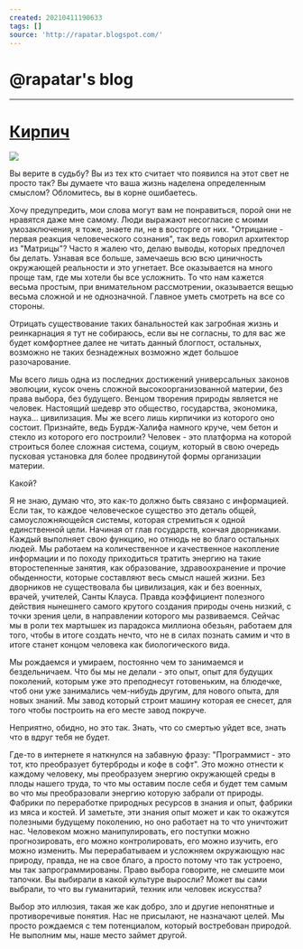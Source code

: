 ```yaml
---
created: 20210411190633
tags: []
source: 'http://rapatar.blogspot.com/'
---
```


# @rapatar's blog

--------------------------------------------------------------------------------

# [Кирпич](http://rapatar.blogspot.com/2013/12/blog-post.html)[](https://www.blogger.com/post-edit.g?blogID=4742592367070517412&postID=8397805916987484204&from=pencil "Edit")

[![](http://ic.pics.livejournal.com/miss_tanezka/63667807/395475/395475_600.jpg)](http://ic.pics.livejournal.com/miss_tanezka/63667807/395475/395475_600.jpg)

Вы верите в судьбу? Вы из тех кто считает что появился на этот свет не просто так? Вы думаете что ваша жизнь наделена определенным смыслом? Обломитесь, вы в корне ошибаетесь.

Хочу предупредить, мои слова могут вам не понравиться, порой они не нравятся даже мне самому. Люди выражают несогласие с моими умозаключения, я тоже, знаете ли, не в восторге от них. "Отрицание - первая реакция человеческого сознания", так ведь говорил архитектор из "Матрицы"? Часто я жалею что, делаю выводы, которых предпочел бы делать. Узнавая все больше, замечаешь всю всю циничность окружающей реальности и это угнетает. Все оказывается на много проще там, где мы хотели бы все усложнить. То что нам кажется весьма простым, при внимательном рассмотрении, оказывается вещью весьма сложной и не однозначной. Главное уметь смотреть на все со стороны.

Отрицать существование таких банальностей как загробная жизнь и реинкарнация я тут не собираюсь, если вы не согласны, то для вас же будет комфортнее далее не читать данный блогпост, остальных, возможно не таких безнадежных возможно ждет большое разочарование.

Мы всего лишь одна из последних достижений универсальных законов эволюции, кусок очень сложной высокоорганизованной материи, без права выбора, без будущего. Венцом творения природы является не человек. Настоящий шедевр это общество, государства, экономика, наука... цивилизация. Мы же всего лишь кирпичики из которого оно состоит. Признайте, ведь Бурдж-Халифа намного круче, чем бетон и стекло из которого его построили? Человек - это платформа на которой строиться более сложная система, социум, который в свою очередь пусковая установка для более продвинутой формы организации материи.

Какой?

Я не знаю, думаю что, это как-то должно быть связано с информацией. Если так, то каждое человеческое существо это деталь общей, самоусложняющейся системы, которая стремиться к одной единственной цели. Начиная от глав государств, кончая дворниками. Каждый выполняет свою функцию, но отнюдь не во благо остальных людей. Мы работаем на количественное и качественное накопление информации и по походу приходиться тратить энергию на такие второстепенные занятия, как образование, здравоохранение и прочие обыденности, которые составляют весь смысл нашей жизни. Без дворников не существовала бы цивилизация, как и без военных, врачей, учителей, Санты Клауса. Правда коэффициент полезного действия нынешнего самого крутого создания природы очень низкий, с точки зрения цели, в направлении которого мы развиваемся. Сейчас мы в роли тех мартышек из парадокса миллиона обезьян, работаем для того, чтобы в итоге создать нечто, что не в силах познать самим и что в итоге станет концом человека как биологического вида.

Мы рождаемся и умираем, постоянно чем то занимаемся и бездельничаем. Что бы мы не делали - это опыт, опыт для будущих поколений, которым уже это преподнесут готовеньким, на блюдечке, чтоб они уже занимались чем-нибудь другим, для нового опыта, для новых знаний. Мы завод который строит машину которая ее снесет, для того чтобы построить на его месте завод покруче.

Неприятно, обидно, но это так. Знать, что со смертью уйдет все, знать что в вдруг тебя не будет.

Где-то в интернете я наткнулся на забавную фразу: "Программист - это тот, кто преобразует бутерброды и кофе в софт". Это можно отнести к каждому человеку, мы преобразуем энергию окружающей среды в плоды нашего труда, то что мы оставим после себя и будет тем самым во что мы преобразовали энергию которую забрали от природы. Фабрики по переработке природных ресурсов в знания и опыт, фабрики из мяса и костей. И заметьте, эти знания опыт может и как то окажутся полезными будущему поколению, но оно работает на то что уничтожит нас. Человеком можно манипулировать, его поступки можно прогнозировать, его можно контролировать, его можно изучить, его можно изменить. Мы перерабатываем и усложняем окружающую нас природу, правда, не на свое благо, а просто потому что так устроено, мы так запрограммированы. Право выбора говорите, не смешите мои тапочки. Вы выбирали в какой культуре выросли? Может вы сами выбрали, то что вы гуманитарий, техник или человек искусства?

Выбор это иллюзия, такая же как добро, зло и другие непонятные и противоречивые понятия. Нас не присылают, не назначают целей. Мы просто рождаемся с тем потенциалом, который востребован природой. Не выполним мы, наше место займет другой.
